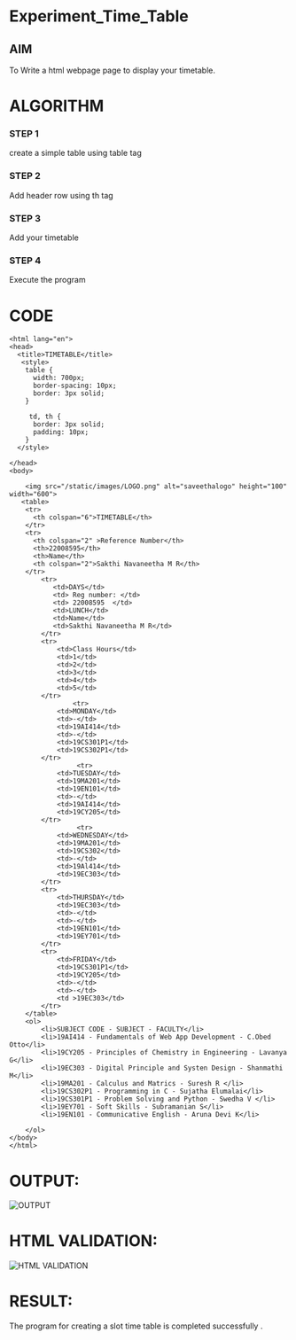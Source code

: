 # Experiment_Time_Table

## AIM
To Write a html webpage page to display your timetable.

# ALGORITHM
### STEP 1
create a simple table using table tag

### STEP 2
Add header row using th tag

### STEP 3
Add your timetable

### STEP 4
Execute the program

# CODE
```<!DOCTYPE html>
<html lang="en">
<head>
  <title>TIMETABLE</title>
   <style>
    table {
      width: 700px;
      border-spacing: 10px;
      border: 3px solid;
    }

     td, th {
      border: 3px solid;
      padding: 10px;
    }
  </style>
  
</head>
<body>
   
    <img src="/static/images/LOGO.png" alt="saveethalogo" height="100" width="600">
   <table> 
    <tr>
      <th colspan="6">TIMETABLE</th>
    </tr>
    <tr>
      <th colspan="2" >Reference Number</th>
      <th>22008595</th>
      <th>Name</th>
      <th colspan="2">Sakthi Navaneetha M R</th>
    </tr>
        <tr>
           <td>DAYS</td>
           <td> Reg number: </td>
           <td> 22008595  </td>
           <td>LUNCH</td>
           <td>Name</td>
           <td>Sakthi Navaneetha M R</td>
        </tr>
        <tr>
            <td>Class Hours</td>
            <td>1</td>
            <td>2</td>
            <td>3</td>
            <td>4</td>
            <td>5</td>
        </tr>
                <tr>
            <td>MONDAY</td>
            <td>-</td>
            <td>19AI414</td>
            <td>-</td>
            <td>19CS301P1</td>
            <td>19CS302P1</td>
        </tr>
                 <tr>
            <td>TUESDAY</td>
            <td>19MA201</td>
            <td>19EN101</td>
            <td>-</td>
            <td>19AI414</td>
            <td>19CY205</td>
        </tr>
                 <tr>
            <td>WEDNESDAY</td>
            <td>19MA201</td>
            <td>19CS302</td>
            <td>-</td>
            <td>19Al414</td>
            <td>19EC303</td>
        </tr>
        <tr>
            <td>THURSDAY</td>
            <td>19EC303</td>
            <td>-</td>
            <td>-</td>
            <td>19EN101</td>
            <td>19EY701</td>
        </tr>
        <tr>
            <td>FRIDAY</td>
            <td>19CS301P1</td>
            <td>19CY205</td>
            <td>-</td>
            <td>-</td>
            <td >19EC303</td>
        </tr>
    </table>
    <ol>
        <li>SUBJECT CODE - SUBJECT - FACULTY</li>
        <li>19AI414 - Fundamentals of Web App Development - C.Obed Otto</li>
        <li>19CY205 - Principles of Chemistry in Engineering - Lavanya G</li>
        <li>19EC303 - Digital Principle and Systen Design - Shanmathi M</li>
        <li>19MA201 - Calculus and Matrics - Suresh R </li>
        <li>19CS302P1 - Programming in C - Sujatha Elumalai</li>
        <li>19CS301P1 - Problem Solving and Python - Swedha V </li>
        <li>19EY701 - Soft Skills - Subramanian S</li>
        <li>19EN101 - Communicative English - Aruna Devi K</li>
        
    </ol>
</body>
</html>
```

# OUTPUT:
![OUTPUT](.static/images/ttoutput.png)

# HTML VALIDATION:
![HTML VALIDATION](.static/images/validation.png)

# RESULT:
The program for creating a slot time table is completed successfully .